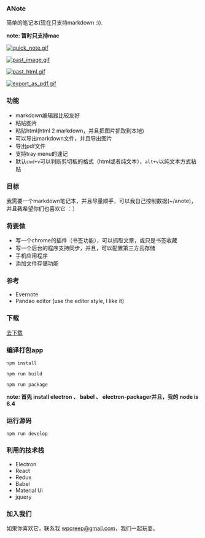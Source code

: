 ### ANote

简单的笔记本(现在只支持markdown :)).

**note: 暂时只支持mac**

[![quick_note.gif](http://s21.postimg.org/9pke2wjiv/quick_note.gif)](http://postimg.org/image/8aite6ifn/)

[![past_image.gif](http://s15.postimg.org/kdk0dn2aj/past_image.gif)](http://postimg.org/image/4fbani82f/)

[![past_html.gif](http://s10.postimg.org/3sa87qn2x/past_html.gif)](http://postimg.org/image/q48114m6t/)

[![export_as_pdf.gif](http://s21.postimg.org/5p2q0rz5z/export_as_pdf.gif)](http://postimg.org/image/p6xdgpw3n/)

### 功能

- markdown编辑器比较友好
- 粘贴图片
- 粘贴html(html 2 markdown，并且把图片抓取到本地)
- 可以导出markdown文件，并且导出图片
- 导出pdf文件
- 支持tray menu的速记
- 默认``cmd+v``可以判断剪切板的格式（html或者纯文本），``alt+v``以纯文本方式粘贴

### 目标

我需要一个markdown笔记本，并且尽量顺手，可以我自己控制数据(~/anote)，并且我希望你们也喜欢它 ：）

### 将要做

-	写一个chrome的插件（书签功能），可以抓取文章，或只是书签收藏
-	写一个后台的程序支持同步，并且，可以配置第三方云存储
-	手机应用程序
-	添加文件存储功能

### 参考

-	Evernote
-	Pandao editor (use the editor style, I like it)

### 下载

[去下载](https://pan.baidu.com/s/1jI58ugu)

### 编译打包app


```
npm install

npm run build

npm run package
```

**note: 首先 install electron 、 babel 、 electron-packager并且，我的 node is 6.4**

### 运行源码

```
npm run develop
```

### 利用的技术栈

-	Electron
-	React
-	Redux
-	Babel
-	Material Ui
-	jquery

### 加入我们

如果你喜欢它，联系我 wpcreep@gmail.com，我们一起玩耍。
